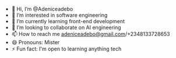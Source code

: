 - 👋 Hi, I’m @Adeniceadebo
- 👀 I’m interested in software engineering
- 🌱 I’m currently learning front-end development
- 💞️ I’m looking to collaborate on AI engineering
- 📫 How to reach me adeniceadebo@gmail.com/+2348133728653
- 😄 Pronouns: Mister
- ⚡ Fun fact: I'm open to learning anything tech

<!---
Adeniceadebo/Adeniceadebo is a ✨ special ✨ repository because its `README.md` (this file) appears on your GitHub profile.
You can click the Preview link to take a look at your changes.
--->
